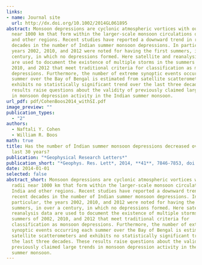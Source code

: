 ```yaml
---
links:
- name: Journal site
  url: http://dx.doi.org/10.1002/2014GL061895
abstract: Monsoon depressions are cyclonic atmospheric vortices with outer radii
  near 1000 km that form within the larger-scale monsoon circulations of India
  and other regions. Recent studies have reported a downward trend in recent
  decades in the number of Indian summer monsoon depressions. In particular, the
  years 2002, 2010, and 2012 were noted for having the first summers, in over a
  century, in which no depressions formed. Here satellite and reanalysis data
  are used to document the existence of multiple storms in the summers of 2002,
  2010, and 2012 that meet traditional criteria for classification as monsoon
  depressions. Furthermore, the number of extreme synoptic events occurring each
  summer over the Bay of Bengal is estimated from satellite scatterometers and
  exhibits no statistically significant trend over the last three decades. These
  results raise questions about the validity of previously claimed large trends
  in monsoon depression activity in the Indian summer monsoon.
url_pdf: pdf/CohenBoos2014_withSI.pdf
image_preview: ""
publication_types:
  - "2"
authors:
  - Naftali Y. Cohen
  - William R. Boos
math: true
title: Has the number of Indian summer monsoon depressions decreased over the
  last 30 years?
publication: "*Geophysical Research Letters*"
publication_short: "*Geophys. Res. Lett*, 2014, **41**, 7846-7853, doi:10.1002/2014GL061895"
date: 2014-01-01
selected: false
abstract_short: Monsoon depressions are cyclonic atmospheric vortices with outer
  radii near 1000 km that form within the larger-scale monsoon circulations of
  India and other regions. Recent studies have reported a downward trend in
  recent decades in the number of Indian summer monsoon depressions. In
  particular, the years 2002, 2010, and 2012 were noted for having the first
  summers, in over a century, in which no depressions formed. Here satellite and
  reanalysis data are used to document the existence of multiple storms in the
  summers of 2002, 2010, and 2012 that meet traditional criteria for
  classification as monsoon depressions. Furthermore, the number of extreme
  synoptic events occurring each summer over the Bay of Bengal is estimated from
  satellite scatterometers and exhibits no statistically significant trend over
  the last three decades. These results raise questions about the validity of
  previously claimed large trends in monsoon depression activity in the Indian
  summer monsoon.
---
```

